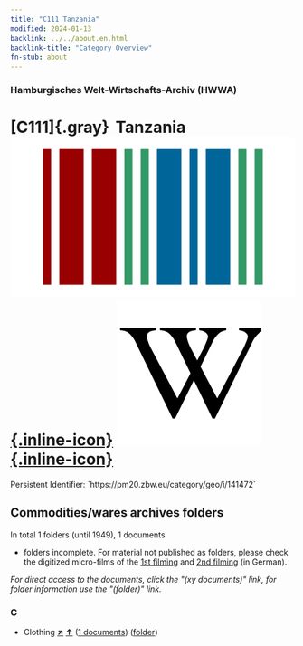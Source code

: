 ```yaml
---
title: "C111 Tanzania"
modified: 2024-01-13
backlink: ../../about.en.html
backlink-title: "Category Overview"
fn-stub: about
---
```


### Hamburgisches Welt-Wirtschafts-Archiv (HWWA)

# [C111]{.gray}&#8201; Tanzania &#160; [![Wikidata](/images/Wikidata-logo.svg "Wikidata"){.inline-icon}](http://www.wikidata.org/entity/Q924) [![Wikipedia](/images/Wikipedia-W.svg "Wikipedia"){.inline-icon}](https://en.wikipedia.org/wiki/Tanzania)

<div class="hint">Persistent Identifier: `https://pm20.zbw.eu/category/geo/i/141472`</div>







## Commodities/wares archives folders











In total 1 folders (until 1949), 1 documents
- folders incomplete.  For material not published as folders, please check the
digitized micro-films of the [1st filming](/film/h1_wa.de.html) and [2nd
filming](/film/h2_wa.de.html) (in German).

_For direct access to the documents, click the "(xy documents)" link, for folder information use the "(folder)" link._



### C

- Clothing [**&nearr;**](../../../ware/i/142106/about.en.html "Clothing (xXX all over the world)") [**&uarr;**](../../../ware/about.en.html#PID19-Bk "Ware category system") (<a href="https://pm20.zbw.eu/iiifview/folder/wa/142106,141472" title="about: Clothing : Tanzania" target="_blank">1 documents</a>) ([folder](../../../../folder/wa/1421xx/142106/1414xx/141472/about.en.html))




